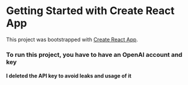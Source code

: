 # Getting Started with Create React App

This project was bootstrapped with [Create React App](https://github.com/facebook/create-react-app).
### To run this project, you have to have an OpenAI account and key
#### I deleted the API key to avoid leaks and usage of it
